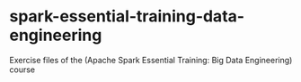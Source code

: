 # spark-essential-training-data-engineering
Exercise files of the (Apache Spark Essential Training: Big Data Engineering) course
